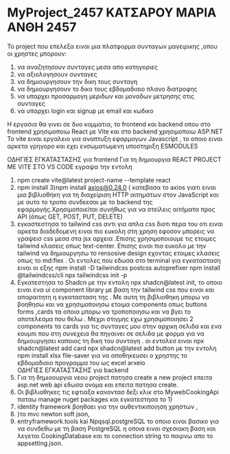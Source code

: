 # MyProject_2457 ΚΑΤΣΑΡΟΥ ΜΑΡΙΑ ΑΝΘΗ 2457

 Το project που επελεξα ειναι μια πλατφορμα συνταγων μαγειρικης ,οπου οι χρηστες μπορουν:
 1) να αναζητησουν συνταγες μεσα απο κατηγοριες
 2) να αξιολογησουν συνταγες
 3) να δημιουργησουν την δικη τους συνταγη
 4) να δημιουργησουν το δικο τους εβδομαδιαιο πλανο διατροφης
 5) να υπαρχει προσαρμογη μεριδων και μοναδων μετρησης στις συνταγες
 6) να υπαρχει login και signup με email και κωδικο 

Η εργασια θα γινει σε δυο κομματια, το frontend και backend οπου στο frontend χρησιμοποιω React με Vite και στο backend χρησιμοποιω ASP.NET
 To vite ειναι εργαλειο για αναπτυξη εφαρμογων Javascript , το οποιο ειναι αρκετα γρηγορο και εχει ενσωματωμενη υποστηριξη ESMODULES 

 ΟΔΗΓΙΕΣ ΕΓΚΑΤΑΣΤΑΣΗΣ για frontend 
  Για τη δημιουργια REACT PROJECT ΜΕ VITE ΣΤΟ VS CODE εγραψα την εντολη
  1) npm create vite@latest project-name --template react
  2) npm install
  3)npm install axios@0.24.0
 ( κατεβασα το axios γιατι ειναι μια βιβλιοθήκη για τη διαχείριση HTTP αιτημάτων στον JavaScript και με αυτο το τροπο συνδεεσαι με το backend της εφαρμογής.Χρησιμοποιείται συνήθως για να στείλεις αιτήματα προς API (όπως GET, POST, PUT, DELETE)
  4) εγκαστεστησα το tailwind css αντι για απλα css διοτι περα του οτι ειναι αρκετα διαδεδομενη ειναι πιο ευκολη στη χρηση εφοσον μπορεις να γραψεισ css μεσα στα jsx αρχεια .Eπισης χρησιμοποιουμε τις ετοιμες tailwind κλασεις οπως text-center. Επισης ειναι πιο ευκολο με την tailwind να δημιουργησω το rensosive design εχοντας ετοιμες κλασεις οπως το md:flex . Οι εντολες που εδωσα στο terminal για εγκατασταση ειναι οι εξης npm install -D tailwindcss postcss autoprefixer
npm install @tailwindcss/cli
npx tailwindcss init -p
5) Εγκατεστησα το Shadcn με την εντολη npx shadcn@latest init, το οποιο ειναι ενα ui component library με βαση την tailwind css που ειναι και απαραιτητη η εγκατασταση της . Mε αυτη τη βιβλιοθηκη μπορω να βοηθησω και να χρησιμοποιησω ετοιμα components οπως buttons forms ,cards τα οποια μπορω να τροποποιησω και να βγει το αποτελεσμα που θελω . Μεχρι στιγμης εχω χρησιμοποιησει 2 components τα cards για τις συνταγες μου στην αρχικη σελιδα και ενα κουμπι που στη συνεχεια θα πηγαινει σε σελιδα με φορμα για να δημιουργησει καποιος τη δικη του συνταγη . οι εντολεσ ειναι npx shadcn@latest add card
npx shadcn@latest add button
    με την εντολη npm install xlsx file-saver για να αποθηκευσει ο χρηστης το εβδομαδιαιο προγραμμα του ως excel arxeio  
 ΟΔΗΓΙΕΣ ΕΓΚΑΤΑΣΤΑΣΗΣ για backend 
 1) Για τη δημιοουργια νεου project πατησα create a new project επειτα asp.net web api εδωσα ονομα και επειτα πατησα create.
 2)  Οι βιβλιοθηκες τις εφτιαξα κανοντασ δεξι κλικ στο MywebCookingApi παταω manage nuget packages και εγκατεστησα το 1)
 3)   identity framework  βοηθαει για την αυθεντικιποιηση χρηστων  ,
 4) )το mvc newton soft json,
 5)  entryframework.tools kai Npqsql.postgreSQL το οποιο ειναι βασικο για να συνδεθω με τη βαση PostgreSQL  η οποια  ειναι σχεσιακη βαση  και λεγεται CookingDatabase και το connection string το παιρνω απο το appsetting.json.
